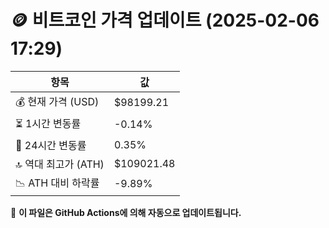 # 🪙 비트코인 가격 업데이트 (2025-02-06 17:29)

| 항목                | 값 |
|--------------------|----------------|
| 💰 현재 가격 (USD) | $98199.21 |
| ⏳ 1시간 변동률    | -0.14% |
| 📆 24시간 변동률   | 0.35% |
| 🔝 역대 최고가 (ATH) | $109021.48 |
| 📉 ATH 대비 하락률 | -9.89% |

🔄 **이 파일은 GitHub Actions에 의해 자동으로 업데이트됩니다.**
